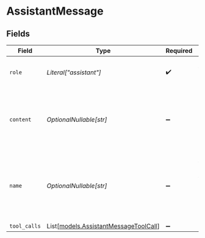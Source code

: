 # AssistantMessage


## Fields

| Field                                                                                | Type                                                                                 | Required                                                                             | Description                                                                          |
| ------------------------------------------------------------------------------------ | ------------------------------------------------------------------------------------ | ------------------------------------------------------------------------------------ | ------------------------------------------------------------------------------------ |
| `role`                                                                               | *Literal["assistant"]*                                                               | :heavy_check_mark:                                                                   | The role of the messages author.                                                     |
| `content`                                                                            | *OptionalNullable[str]*                                                              | :heavy_minus_sign:                                                                   | The content of assistant message. Required unless `tool_calls` is specified.         |
| `name`                                                                               | *OptionalNullable[str]*                                                              | :heavy_minus_sign:                                                                   | The name for the participant to distinguish between participants with the same role. |
| `tool_calls`                                                                         | List[[models.AssistantMessageToolCall](../models/assistantmessagetoolcall.md)]       | :heavy_minus_sign:                                                                   | N/A                                                                                  |